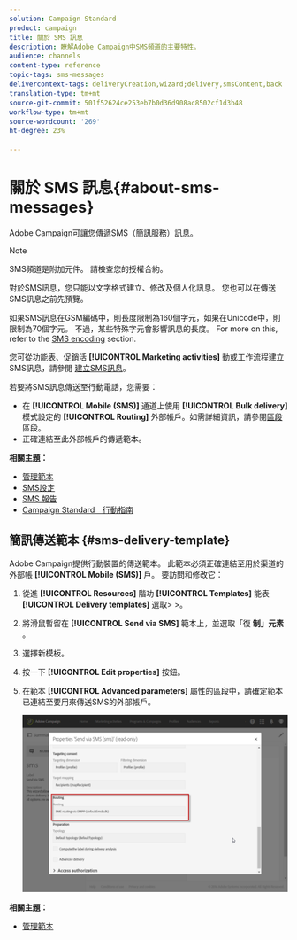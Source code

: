 ```yaml
---
solution: Campaign Standard
product: campaign
title: 關於 SMS 訊息
description: 瞭解Adobe Campaign中SMS頻道的主要特性。
audience: channels
content-type: reference
topic-tags: sms-messages
delivercontext-tags: deliveryCreation,wizard;delivery,smsContent,back
translation-type: tm+mt
source-git-commit: 501f52624ce253eb7b0d36d908ac8502cf1d3b48
workflow-type: tm+mt
source-wordcount: '269'
ht-degree: 23%

---
```



# 關於 SMS 訊息{#about-sms-messages}

Adobe Campaign可讓您傳遞SMS（簡訊服務）訊息。

>[!NOTE]
>
>SMS頻道是附加元件。 請檢查您的授權合約。

對於SMS訊息，您只能以文字格式建立、修改及個人化訊息。 您也可以在傳送SMS訊息之前先預覽。

如果SMS訊息在GSM編碼中，則長度限制為160個字元，如果在Unicode中，則限制為70個字元。 不過，某些特殊字元會影響訊息的長度。 For more on this, refer to the [SMS encoding](../../administration/using/configuring-sms-channel.md#sms-encoding--length-and-transliteration) section.

您可從功能表、促銷活 **[!UICONTROL Marketing activities]** 動或工作流程建立SMS訊息，請參閱 [建立SMS訊息](../../channels/using/creating-an-sms-message.md)。

若要將SMS訊息傳送至行動電話，您需要：

* 在 **[!UICONTROL Mobile (SMS)]** 通道上使用 **[!UICONTROL Bulk delivery]** 模式設定的 **[!UICONTROL Routing]** 外部帳戶。如需詳細資訊，請參閱[區段](../../administration/using/configuring-sms-channel.md#defining-an-sms-routing)區段。
* 正確連結至此外部帳戶的傳遞範本。

**相關主題：**

* [管理範本](../../start/using/marketing-activity-templates.md)
* [SMS設定](../../administration/using/configuring-sms-channel.md#defining-an-sms-routing)
* [SMS 報告](../../reporting/using/sms-report.md)
* [Campaign Standard　行動指南](https://helpx.adobe.com/tw/campaign/kb/acs-mobile.html)

## 簡訊傳送範本 {#sms-delivery-template}

Adobe Campaign提供行動裝置的傳送範本。 此範本必須正確連結至用於渠道的外部帳 **[!UICONTROL Mobile (SMS)]** 戶。 要訪問和修改它：

1. 從進 **[!UICONTROL Resources]** 階功 **[!UICONTROL Templates]** 能表 **[!UICONTROL Delivery templates]** 選取> >。
1. 將滑鼠暫留在 **[!UICONTROL Send via SMS]** 範本上，並選取「復 **制」元素** 。
1. 選擇新模板。
1. 按一下 **[!UICONTROL Edit properties]** 按鈕。
1. 在範本 **[!UICONTROL Advanced parameters]** 屬性的區段中，請確定範本已連結至要用來傳送SMS的外部帳戶。

   ![](assets/sms_template.png)

**相關主題：**

* [管理範本](../../start/using/marketing-activity-templates.md)
